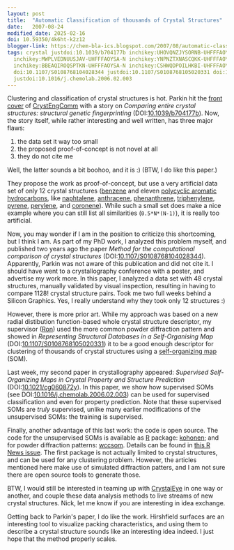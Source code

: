```yaml
---
layout: post
title:  "Automatic Classification of thousands of Crystal Structures"
date:   2007-08-24
modified_date: 2025-02-16
doi: 10.59350/4k6ht-k2z12
blogger-link: https://chem-bla-ics.blogspot.com/2007/08/automatic-classification-of-thousands.html
tags: crystal justdoi:10.1039/b704177b inchikey:UHOVQNZJYSORNB-UHFFFAOYSA-N inchikey:UFWIBTONFRDIAS-UHFFFAOYSA-N
  inchikey:MWPLVEDNUUSJAV-UHFFFAOYSA-N inchikey:YNPNZTXNASCQKK-UHFFFAOYSA-N inchikey:SLGBZMMZGDRARJ-UHFFFAOYSA-N
  inchikey:BBEAQIROQSPTKN-UHFFFAOYSA-N inchikey:CSHWQDPOILHKBI-UHFFFAOYSA-N inchikey:VPUGDVKSAQVFFS-UHFFFAOYSA-N
  doi:10.1107/S0108768104028344 justdoi:10.1107/S0108768105020331 doi:10.1021/CG060872Y
  justdoi:10.1016/j.chemolab.2006.02.003
---
```


Clustering and classification of crystal structures is hot. Parkin hit the [front cover](http://www.rsc.org/Publishing/Journals/CE/article.asp?doi=b710869a)
of [CrystEngComm](http://www.rsc.org/Publishing/Journals/ce/) with a story on *Comparing entire crystal structures: structural genetic fingerprinting*
(DOI:[10.1039/b704177b](https://doi.org/10.1039/b704177b)). Now, the story itself, while rather interesting and well written, has three major flaws:

1. the data set it way too small
2. the proposed proof-of-concept is not novel at all
3. they do not cite me

Well, the latter sounds a bit boohoo, and it is :) (BTW, I do like this paper.)

They propose the work as proof-of-concept, but use a very artificial data set of only 12 crystal structures ([benzene](http://en.wikipedia.org/wiki/Benzene)
and eleven [polycyclic aromatic hydrocarbons](http://en.wikipedia.org/wiki/Polycyclic_aromatic_hydrocarbon), like
[naphtalene](http://en.wikipedia.org/wiki/Naphthalene), [anthracene](http://en.wikipedia.org/wiki/Anthracene),
[phenanthrene](http://en.wikipedia.org/wiki/Phenanthrene), [triphenylene](http://en.wikipedia.org/wiki/Triphenylene),
[pyrene](https://en.wikipedia.org/wiki/Pyrene), [perylene](https://en.wikipedia.org/wiki/Perylene), and [coronene](https://en.wikipedia.org/wiki/Coronene)).
While such a small set does make a nice example where you can still list all similarities (`0.5*N*(N-1)`), it is really too artificial.

Now, you may wonder if I am in the position to criticize this shortcoming, but I think I am. As part of my PhD
work, I analyzed this problem myself, and published two years ago the paper *Method for the computational comparison
of crystal structures* (DOI:[10.1107/S0108768104028344](https://doi.org/10.1107/S0108768104028344)). Apparently,
Parkin was not aware of this publication and did not cite it. I should have went to a crystallography conference
with a poster, and advertise my work more. In this paper, I analyzed a data set with 48 crystal structures, manually
validated by visual inspection, resulting in having to compare 1128! crystal structure pairs. Took me two full weeks
behind a Silicon Graphics. Yes, I really understand why they took only 12 structures :)

However, there is more prior art. While my approach was based on a new radial distibution function-based whole
crystal structure descriptor, my supervisor ([Ron](http://www.cac.science.ru.nl/people/rwehrens/index.html)) used
the more common powder diffraction pattern and showed in *Representing Structural Databases in a Self-Organising Map*
(DOI:[10.1107/S0108768105020331](https://doi.org/10.1107/S0108768105020331)) it to be a good enough descriptor for
clustering of thousands of crystal structures using a [self-organizing map](http://en.wikipedia.org/wiki/Self-organizing_map)
(SOM).

Last week, my second paper in crystallography appeared: *Supervised Self-Organizing Maps in Crystal Property and
Structure Prediction* (DOI:[10.1021/cg060872y](https://doi.org/10.1021/cg060872y)). In this paper, we show how
supervised SOMs (see DOI:[10.1016/j.chemolab.2006.02.003](https://doi.org/10.1016/j.chemolab.2006.02.003)) can be
used for supervised classification and even for property prediction. Note that these supervised SOMs are *truly*
supervised, unlike many earlier modifications of the unsupervised SOMs: the training is supervised.

Finally, another advantage of this last work: the code is open source. The code for the unsupervised SOMs is available as
[R](http://r-project.org/) package: [kohonen](http://cran.r-project.org/src/contrib/Descriptions/kohonen.html); and for
powder diffraction patterns: [wccsom](http://cran.r-project.org/src/contrib/Descriptions/wccsom.html). Details can be found in
[this R News issue](http://cran.r-project.org/doc/Rnews/Rnews_2006-3.pdf). The first package is not actually limited to
crystal structures, and can be used for any clustering problem. However, the articles mentioned here make use of simulated
diffraction patters, and I am not sure there are open source tools to generate those.

BTW, I would still be interested in teaming up with [CrystalEye](http://wwmm.ch.cam.ac.uk/crystaleye/index.html) in
one way or another, and couple these data analysis methods to live streams of new crystal structures. Nick, let me
know if you are interesting in idea exchange.

Getting back to Parkin's paper, I do like the work. Hirshfield surfaces are an interesting tool to visualize packing
characteristics, and using them to describe a crystal structure sounds like an interesting idea indeed. I just hope
that the method properly scales.
